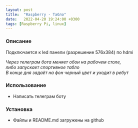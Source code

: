 ```yaml
---
layout: post
title:  "Raspberry - Табло"
date:   2022-04-20 19:24:00 +0300
tags: [Raspberry Pi, linux]
---
```

### Описание

Подключается к led панели (разрешение 576x384) по hdmi

*Через телеграм бота меняет обои на рабочем столе,*   
*либо запускает спортивное табло*   
*В конце дня задаёт на фон черный цвет и уходит в ребут*

### Использование

- Написать телеграм боту

### Установка
- Файлы и README.md загружены на github

[jekyll-docs]: https://jekyllrb.com/docs/home
[jekyll-gh]:   https://github.com/jekyll/jekyll
[jekyll-talk]: https://talk.jekyllrb.com/
